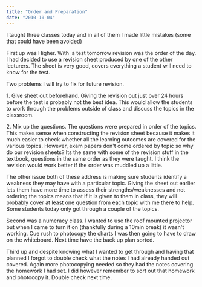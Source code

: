```yaml
---
title: "Order and Preparation"
date: "2010-10-04"
---
```

<p>I taught three classes today and in all of them I made little mistakes (some that could have been avoided)</p>
<p>First up was Higher. With  a test tomorrow revision was the order of the day. I had decided to use a revision sheet produced by one of the other lecturers. The sheet is very good, covers everything a student will need to know for the test.</p>
<p>Two problems I will try to fix for future revision.</p>
<p>1. Give sheet out beforehand. Giving the revision out just over 24 hours before the test is probably not the best idea. This would allow the students to work through the problems outside of class and discuss the topics in the classroom.</p>
<p>2. Mix up the questions. The questions were prepared in order of the topics. This makes sense when constructing the revision sheet because it makes it much easier to check whether all the learning outcomes are covered for the various topics. However, exam papers don't come ordered by topic so why do our revision sheets? Its the same with some of the revision stuff in the textbook, questions in the same order as they were taught. I think the revision would work better if the order was muddled up a little.</p>
<p>The other issue both of these address is making sure students identify a weakness they may have with a particular topic. Giving the sheet out earlier lets them have more time to assess their strengths/weaknesses and not ordering the topics means that if it is given to them in class, they will probably cover at least one question from each topic with me there to help. Some students today only got through a couple of the topics.</p>
<p>Second was a numeracy class. I wanted to use the roof mounted projector but when I came to turn it on (thankfully during a 10min break) it wasn't working. Cue rush to photocopy the charts I was then going to have to draw on the whiteboard. Next time have the back up plan sorted.</p>
<p>Third up and despite knowing what I wanted to get through and having that planned I forgot to double check what the notes I had already handed out covered. Again more photocopying needed so they had the notes covering the homework I had set. I did however remember to sort out that homework and photocopy it. Double check next time.</p>
